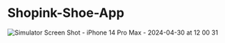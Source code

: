 # Shopink-Shoe-App

![Simulator Screen Shot - iPhone 14 Pro Max - 2024-04-30 at 12 00 31](https://github.com/AbdFaris513/Shopink-Shoe-App/assets/106486197/9d2c84ef-9c94-4acf-aa43-ded1e8efa6b1)
